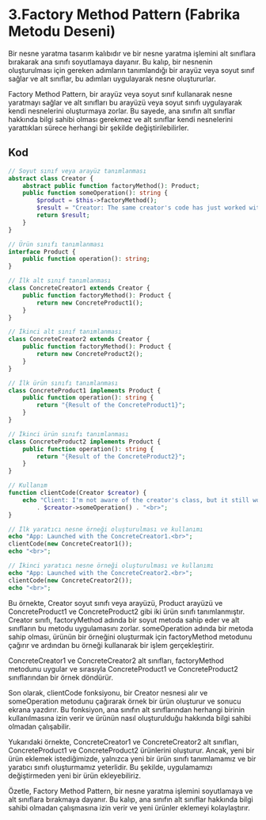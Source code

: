# 3.Factory Method Pattern (Fabrika Metodu Deseni)

Bir nesne yaratma tasarım kalıbıdır ve bir nesne yaratma işlemini alt sınıflara bırakarak ana sınıfı soyutlamaya dayanır. Bu kalıp, bir nesnenin oluşturulması için gereken adımların tanımlandığı bir arayüz veya soyut sınıf sağlar ve alt sınıflar, bu adımları uygulayarak nesne oluştururlar.

Factory Method Pattern, bir arayüz veya soyut sınıf kullanarak nesne yaratmayı sağlar ve alt sınıfları bu arayüzü veya soyut sınıfı uygulayarak kendi nesnelerini oluşturmaya zorlar. Bu sayede, ana sınıfın alt sınıflar hakkında bilgi sahibi olması gerekmez ve alt sınıflar kendi nesnelerini yarattıkları sürece herhangi bir şekilde değiştirilebilirler.

## Kod

```php
// Soyut sınıf veya arayüz tanımlanması
abstract class Creator {
    abstract public function factoryMethod(): Product;
    public function someOperation(): string {
        $product = $this->factoryMethod();
        $result = "Creator: The same creator's code has just worked with " . $product->operation();
        return $result;
    }
}

// Ürün sınıfı tanımlanması
interface Product {
    public function operation(): string;
}

// İlk alt sınıf tanımlanması
class ConcreteCreator1 extends Creator {
    public function factoryMethod(): Product {
        return new ConcreteProduct1();
    }
}

// İkinci alt sınıf tanımlanması
class ConcreteCreator2 extends Creator {
    public function factoryMethod(): Product {
        return new ConcreteProduct2();
    }
}

// İlk ürün sınıfı tanımlanması
class ConcreteProduct1 implements Product {
    public function operation(): string {
        return "{Result of the ConcreteProduct1}";
    }
}

// İkinci ürün sınıfı tanımlanması
class ConcreteProduct2 implements Product {
    public function operation(): string {
        return "{Result of the ConcreteProduct2}";
    }
}

// Kullanım
function clientCode(Creator $creator) {
    echo "Client: I'm not aware of the creator's class, but it still works.<br>"
        . $creator->someOperation() . "<br>";
}

// İlk yaratıcı nesne örneği oluşturulması ve kullanımı
echo "App: Launched with the ConcreteCreator1.<br>";
clientCode(new ConcreteCreator1());
echo "<br>";

// İkinci yaratıcı nesne örneği oluşturulması ve kullanımı
echo "App: Launched with the ConcreteCreator2.<br>";
clientCode(new ConcreteCreator2());
echo "<br>";
```

Bu örnekte, Creator soyut sınıfı veya arayüzü, Product arayüzü ve ConcreteProduct1 ve ConcreteProduct2 gibi iki ürün sınıfı tanımlanmıştır. Creator sınıfı, factoryMethod adında bir soyut metoda sahip eder ve alt sınıfların bu metodu uygulamasını zorlar. someOperation adında bir metoda sahip olması, ürünün bir örneğini oluşturmak için factoryMethod metodunu çağırır ve ardından bu örneği kullanarak bir işlem gerçekleştirir.

ConcreteCreator1 ve ConcreteCreator2 alt sınıfları, factoryMethod metodunu uygular ve sırasıyla ConcreteProduct1 ve ConcreteProduct2 sınıflarından bir örnek döndürür.

Son olarak, clientCode fonksiyonu, bir Creator nesnesi alır ve someOperation metodunu çağırarak örnek bir ürün oluşturur ve sonucu ekrana yazdırır. Bu fonksiyon, ana sınıfın alt sınıflarından herhangi birinin kullanılmasına izin verir ve ürünün nasıl oluşturulduğu hakkında bilgi sahibi olmadan çalışabilir.

Yukarıdaki örnekte, ConcreteCreator1 ve ConcreteCreator2 alt sınıfları, ConcreteProduct1 ve ConcreteProduct2 ürünlerini oluşturur. Ancak, yeni bir ürün eklemek istediğimizde, yalnızca yeni bir ürün sınıfı tanımlamamız ve bir yaratıcı sınıfı oluşturmamız yeterlidir. Bu şekilde, uygulamamızı değiştirmeden yeni bir ürün ekleyebiliriz.

Özetle, Factory Method Pattern, bir nesne yaratma işlemini soyutlamaya ve alt sınıflara bırakmaya dayanır. Bu kalıp, ana sınıfın alt sınıflar hakkında bilgi sahibi olmadan çalışmasına izin verir ve yeni ürünler eklemeyi kolaylaştırır.

